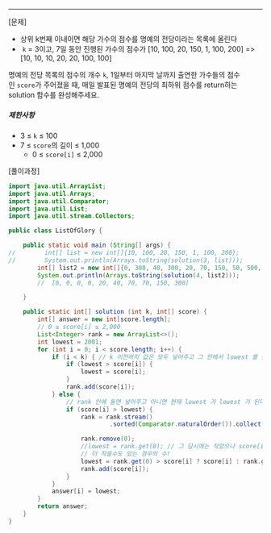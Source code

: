 ----
[문제]

* 상위 k번째 이내이면 해당 가수의 점수를 명예의 전당이라는 목록에 올린다 
*  `k` = 3이고, 7일 동안 진행된 가수의 점수가 [10, 100, 20, 150, 1, 100, 200] => [10, 10, 10, 20, 20, 100, 100]

명예의 전당 목록의 점수의 개수 `k`, 1일부터 마지막 날까지 출연한 가수들의 점수인 `score`가 주어졌을 때, 매일 발표된 명예의 전당의 최하위 점수를 return하는 solution 함수를 완성해주세요.

##### 제한사항

-   3 ≤ `k` ≤ 100
-   7 ≤ `score`의 길이 ≤ 1,000
    -   0 ≤ `score[i]` ≤ 2,000

[풀이과정]
```java
import java.util.ArrayList;
import java.util.Arrays;
import java.util.Comparator;
import java.util.List;
import java.util.stream.Collectors;

public class ListOfGlory {

    public static void main (String[] args) {
//        int[] list = new int[]{10, 100, 20, 150, 1, 100, 200};
//        System.out.println(Arrays.toString(solution(3, list)));
        int[] list2 = new int[]{0, 300, 40, 300, 20, 70, 150, 50, 500, 1000};
        System.out.println(Arrays.toString(solution(4, list2)));
        //	[0, 0, 0, 0, 20, 40, 70, 70, 150, 300]

    }

    public static int[] solution (int k, int[] score) {
        int[] answer = new int[score.length];
        // 0 ≤ score[i] ≤ 2,000
        List<Integer> rank = new ArrayList<>();
        int lowest = 2001;
        for (int i = 0; i < score.length; i++) {
            if (i < k) { // k 이전까지 값은 모두 넣어주고 그 안에서 lowest 를 찾는다.
                if (lowest > score[i]) {
                    lowest = score[i];
                }
                rank.add(score[i]);
            } else {
                // rank 안에 들면 넣어주고 아니면 현재 lowest 가 lowest 가 된다.
                if (score[i] > lowest) {
                    rank = rank.stream()
                            .sorted(Comparator.naturalOrder()).collect(Collectors.toList());

                    rank.remove(0);
                    //lowest = rank.get(0); // 그 당시에는 작았으나 score[i] 
                    // 더 작을수도 있는 경우의 수!
                    lowest = rank.get(0) > score[i] ? score[i] : rank.get(0);
                    rank.add(score[i]);
                }
            }
            answer[i] = lowest;
        }
        return answer;
    }
}

```
